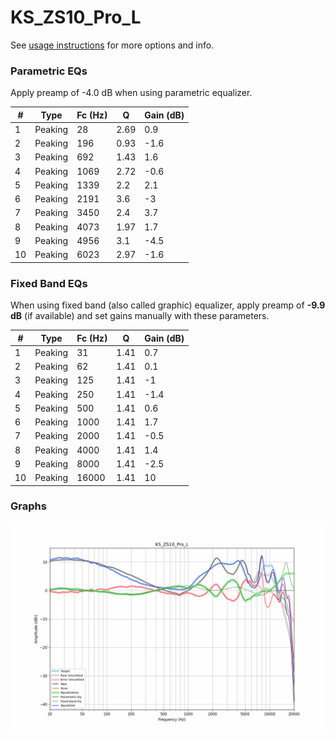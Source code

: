 # KS_ZS10_Pro_L
See [usage instructions](https://github.com/jaakkopasanen/AutoEq#usage) for more options and info.

### Parametric EQs
Apply preamp of -4.0 dB when using parametric equalizer.

|   # | Type    |   Fc (Hz) |    Q |   Gain (dB) |
|-----|---------|-----------|------|-------------|
|   1 | Peaking |        28 | 2.69 |         0.9 |
|   2 | Peaking |       196 | 0.93 |        -1.6 |
|   3 | Peaking |       692 | 1.43 |         1.6 |
|   4 | Peaking |      1069 | 2.72 |        -0.6 |
|   5 | Peaking |      1339 | 2.2  |         2.1 |
|   6 | Peaking |      2191 | 3.6  |        -3   |
|   7 | Peaking |      3450 | 2.4  |         3.7 |
|   8 | Peaking |      4073 | 1.97 |         1.7 |
|   9 | Peaking |      4956 | 3.1  |        -4.5 |
|  10 | Peaking |      6023 | 2.97 |        -1.6 |

### Fixed Band EQs
When using fixed band (also called graphic) equalizer, apply preamp of **-9.9 dB** (if available) and set gains manually with these parameters.

|   # | Type    |   Fc (Hz) |    Q |   Gain (dB) |
|-----|---------|-----------|------|-------------|
|   1 | Peaking |        31 | 1.41 |         0.7 |
|   2 | Peaking |        62 | 1.41 |         0.1 |
|   3 | Peaking |       125 | 1.41 |        -1   |
|   4 | Peaking |       250 | 1.41 |        -1.4 |
|   5 | Peaking |       500 | 1.41 |         0.6 |
|   6 | Peaking |      1000 | 1.41 |         1.7 |
|   7 | Peaking |      2000 | 1.41 |        -0.5 |
|   8 | Peaking |      4000 | 1.41 |         1.4 |
|   9 | Peaking |      8000 | 1.41 |        -2.5 |
|  10 | Peaking |     16000 | 1.41 |        10   |

### Graphs
![](./KS_ZS10_Pro_L.png)
